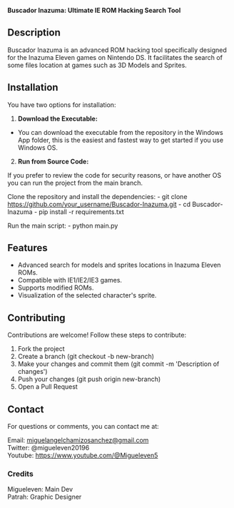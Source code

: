 **Buscador Inazuma: Ultimate IE ROM Hacking Search Tool**

## Description
Buscador Inazuma is an advanced ROM hacking tool specifically designed for the Inazuma Eleven games on Nintendo DS. It facilitates the search of some files location at games such as 3D Models and Sprites.

## Installation
You have two options for installation:

1. **Download the Executable:**

  - You can download the executable from the repository in the Windows App folder, this is the easiest and fastest way to get started if you use Windows OS.

2. **Run from Source Code:**

  If you prefer to review the code for security reasons, or have another OS you can run the project from the main branch.

  Clone the repository and install the dependencies:
    - git clone https://github.com/your_username/Buscador-Inazuma.git
    - cd Buscador-Inazuma
    - pip install -r requirements.txt

  Run the main script:
    - python main.py

## Features
- Advanced search for models and sprites locations in Inazuma Eleven ROMs.
- Compatible with IE1/IE2/IE3 games.
- Supports modified ROMs.
- Visualization of the selected character's sprite.

## Contributing
Contributions are welcome! Follow these steps to contribute:

1. Fork the project
2. Create a branch (git checkout -b new-branch)
3. Make your changes and commit them (git commit -m 'Description of changes')
4. Push your changes (git push origin new-branch)
5. Open a Pull Request

## Contact
For questions or comments, you can contact me at:

Email: miguelangelchamizosanchez@gmail.com  
Twitter: @migueleven20196  
Youtube: https://www.youtube.com/@Migueleven5  

### Credits  
Migueleven: Main Dev  
Patrah: Graphic Designer
